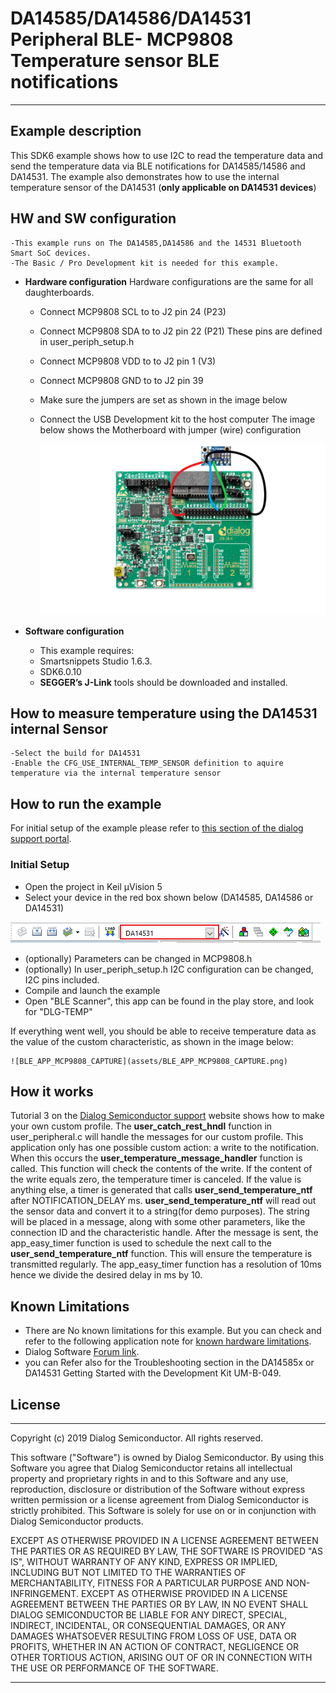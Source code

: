 ﻿# DA14585/DA14586/DA14531 Peripheral BLE- MCP9808 Temperature sensor BLE notifications

---


## Example description

This SDK6 example shows how to use I2C to read the temperature data and send the temperature data via BLE notifications for DA14585/14586 and DA14531.
The example also demonstrates how to use the internal temperature sensor of the DA14531 (**only applicable on DA14531 devices**)

## HW and SW configuration

	-This example runs on The DA14585,DA14586 and the 14531 Bluetooth Smart SoC devices.	
	-The Basic / Pro Development kit is needed for this example.

* **Hardware configuration**
Hardware configurations are the same for all daughterboards.
	- Connect MCP9808 SCL to to J2 pin 24 (P23)
	- Connect MCP9808 SDA to to J2 pin 22 (P21)
	These pins are defined in user_periph_setup.h
	- Connect MCP9808 VDD to to J2 pin 1 (V3)
	- Connect MCP9808 GND to to J2 pin 39
	- Make sure the jumpers are set as shown in the image below
	- Connect the USB Development kit to the host computer
	The image below shows the Motherboard with jumper (wire) configuration

		![Hardware_Configurations](assets/Hardware_Configurations.png)

* **Software configuration**

	- This example requires:
    * Smartsnippets Studio 1.6.3.
    * SDK6.0.10
	- **SEGGER’s J-Link** tools should be downloaded and installed.

## How to measure temperature using the DA14531 internal Sensor
	-Select the build for DA14531
	-Enable the CFG_USE_INTERNAL_TEMP_SENSOR definition to aquire temperature via the internal temperature sensor 

## How to run the example

For initial setup of the example please refer to [this section of the dialog support portal](https://support.dialog-semiconductor.com/resource/da1458x-example-setup).

### Initial Setup

 - Open the project in Keil µVision 5 
 - Select your device in the red box shown below (DA14585, DA14586 or DA14531)

![Select_Device](assets/Select_Device.png)
 - (optionally) Parameters can be changed in MCP9808.h
 - (optionally) In user_periph_setup.h I2C configuration can be changed, I2C pins included.
 - Compile and launch the example
 - Open "BLE Scanner", this app can be found in the play store, and look for "DLG-TEMP"

If everything went well, you should be able to receive temperature data as the value of the custom characteristic, as shown in the image below:

	![BLE_APP_MCP9808_CAPTURE](assets/BLE_APP_MCP9808_CAPTURE.png)

## How it works


Tutorial 3 on the [Dialog Semiconductor support](https://www.dialog-semiconductor.com/sites/default/files/training_03_custom_profile_gatt_cmd_example_v1.2.pdf) website shows how to make your own custom profile. The **user_catch_rest_hndl** function in user_peripheral.c will handle the messages for our custom profile. This application only has one possible 
custom action: a write to the notification. When this occurs the **user_temperature_message_handler** function is called. This function will check the contents of the write. If the content of the write equals zero, the temperature timer is canceled. If the value is 
anything else, a timer is generated that calls **user_send_temperature_ntf** after NOTIFICATION_DELAY ms. **user_send_temperature_ntf** will read out the sensor data and convert it to a string(for demo purposes). The string will be placed in a message, along with some other parameters, like the connection ID
and the characteristic handle. After the message is sent, the app_easy_timer function is used to schedule the next call to the **user_send_temperature_ntf** function. This will ensure the temperature is transmitted regularly. The app_easy_timer function
has a resolution of 10ms hence we divide the desired delay in ms by 10.

## Known Limitations


- There are No known limitations for this example. But you can check and refer to the following application note for
[known hardware limitations](https://support.dialog-semiconductor.com/system/files/resources/DA1458x-KnownLimitations_2018_02_06.pdf "known hardware limitations").
- Dialog Software [Forum link](https://support.dialog-semiconductor.com/forums).
- you can Refer also for the Troubleshooting section in the DA14585x or DA14531 Getting Started with the Development Kit UM-B-049.


## License


**************************************************************************************

 Copyright (c) 2019 Dialog Semiconductor. All rights reserved.

 This software ("Software") is owned by Dialog Semiconductor. By using this Software
 you agree that Dialog Semiconductor retains all intellectual property and proprietary
 rights in and to this Software and any use, reproduction, disclosure or distribution
 of the Software without express written permission or a license agreement from Dialog
 Semiconductor is strictly prohibited. This Software is solely for use on or in
 conjunction with Dialog Semiconductor products.

 EXCEPT AS OTHERWISE PROVIDED IN A LICENSE AGREEMENT BETWEEN THE PARTIES OR AS
 REQUIRED BY LAW, THE SOFTWARE IS PROVIDED "AS IS", WITHOUT WARRANTY OF ANY KIND,
 EXPRESS OR IMPLIED, INCLUDING BUT NOT LIMITED TO THE WARRANTIES OF MERCHANTABILITY,
 FITNESS FOR A PARTICULAR PURPOSE AND NON-INFRINGEMENT. EXCEPT AS OTHERWISE PROVIDED
 IN A LICENSE AGREEMENT BETWEEN THE PARTIES OR BY LAW, IN NO EVENT SHALL DIALOG
 SEMICONDUCTOR BE LIABLE FOR ANY DIRECT, SPECIAL, INDIRECT, INCIDENTAL, OR
 CONSEQUENTIAL DAMAGES, OR ANY DAMAGES WHATSOEVER RESULTING FROM LOSS OF USE, DATA OR
 PROFITS, WHETHER IN AN ACTION OF CONTRACT, NEGLIGENCE OR OTHER TORTIOUS ACTION,
 ARISING OUT OF OR IN CONNECTION WITH THE USE OR PERFORMANCE OF THE SOFTWARE.

**************************************************************************************
